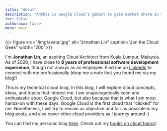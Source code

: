 ```yaml
---
title: "About"
description: "Anthos is Google Cloud’s gambit to gain market share in the enterprise."
toc: false
authorbox: false
menu: main
---
```


{{< figure src="/img/avatar.jpg" alt="Jonathan Lin" caption="Jon the Cloud Geek" width="200">}}

I'm **Jonathan Lin**, an aspiring Cloud Architect from Kuala Lumpur, Malaysia. As of 2020, I have close to **8 years of professional software development experience**, though not always as an employee. Find me on [LinkedIn](https://www.linkedin.com/in/jonlinernsheong/) to connect with me professionally (drop me a note that you found me via my blog!)

This is my technical cloud blog. In this blog, I will explore cloud concepts, ideas, and topics that interest me. I am unapologetically keen and enthusiastic about Google Cloud, but also because that is what I am most hands-on with these days. Google Cloud is the first cloud that "clicked" for me. Nonetheless, I will try to remain as objective and fair as possible in my blog posts, and also cover other cloud providers as I journey around ;)

You can find my personal blog [here](https://jonlin.es). Check out my [books on cloud topics](/books/)!

